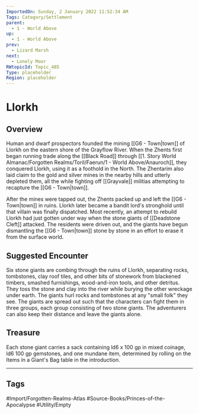 ```yaml
---
ImportedOn: Sunday, 2 January 2022 11:52:34 AM
Tags: Category/Settlement
parent:
  - 1 - World Above
up:
  - 1 - World Above
prev:
  - Lizard Marsh
next:
  - Lonely Moor
RWtopicId: Topic_485
Type: placeholder
Region: placeholder
---
```

# Llorkh
## Overview
Human and dwarf prospectors founded the mining [[G6 - Town|town]] of Llorkh on the eastern shore of the Grayflow River. When the Zhents first began running trade along the [[Black Road]] through [[1. Story World Almanac/Forgotten Realms/Toril/Faerun/1 - World Above/Anauroch]], they conquered Llorkh, using it as a foothold in the North. The Zhentarim also laid claim to the gold and silver mines in the nearby hills and utterly depleted them, all the while fighting off [[Grayvale]] militias attempting to recapture the [[G6 - Town|town]].

After the mines were tapped out, the Zhents packed up and left the [[G6 - Town|town]] in ruins. Llorkh later became a bandit lord's stronghold until that villain was finally dispatched. Most recently, an attempt to rebuild Llorkh had just gotten under way when the stone giants of [[Deadstone Cleft]] attacked. The residents were driven out, and the giants have begun dismantling the [[G6 - Town|town]] stone by stone in an effort to erase it from the surface world.

## Suggested Encounter
Six stone giants are combing through the ruins of Llorkh, separating rocks, tombstones, clay roof tiles, and other bits of stonework from blackened timbers, smashed furnishings, wood-and-iron tools, and other detritus. They toss the stone and clay into the river while burying the other wreckage under earth. The giants hurl rocks and tombstones at any "small folk" they see. The giants are spread out such that the characters can fight them in three groups, each group consisting of two stone giants. The adventurers can also keep their distance and leave the giants alone.

## Treasure
Each stone giant carries a sack containing ld6 x 100 gp in mixed coinage, ld6 100 gp gemstones, and one mundane item, determined by rolling on the Items in a Giant's Bag table in the introduction.


---
## Tags
#Import/Forgotten-Realms-Atlas #Source-Books/Princes-of-the-Apocalypse #Utility/Empty

